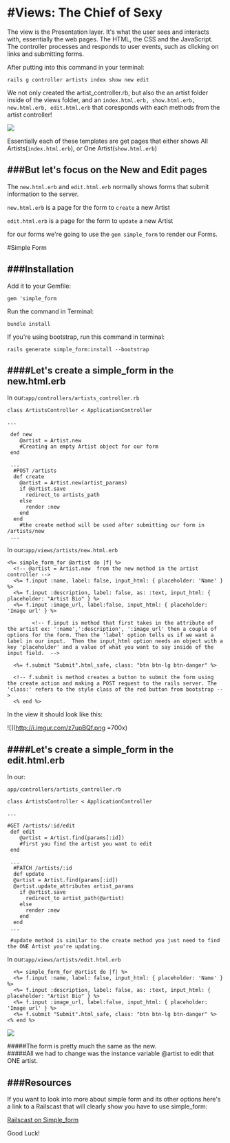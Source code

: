 #Views: The Chief of Sexy
=============================

The view is the Presentation layer. It's what the user sees and interacts with, essentially the web pages. The HTML, the CSS and the JavaScript. The controller processes and responds to user events, such as clicking on links and submitting forms.


After putting into this command in your terminal:

```
rails g controller artists index show new edit

```
We not only created the artist_controller.rb, but also the an artist folder inside of the views folder, and an `index.html.erb, show.html.erb, new.html.erb, edit.html.erb` that coresponds with each methods from the artist controller!

![](http://i.imgur.com/EHoJ3JO.png)


Essentially each of these templates are get pages that either shows All Artists(`index.html.erb`), or One Artist(`show.html.erb`)

###But let's focus on the New and Edit pages
-----------------------

The `new.html.erb` and `edit.html.erb` normally shows forms that submit information to the server.

`new.html.erb` is a page for the form to `create` a new Artist

`edit.html.erb` is a page for the form to `update` a new Artist

for our forms we're going to use the `gem simple_form` to render our Forms.

#Simple Form

###Installation
-------------------------
Add it to your Gemfile:

```
gem 'simple_form
```
Run the command in Terminal:

```
bundle install
```
If you're using bootstrap, run this command in terminal:

```
rails generate simple_form:install --bootstrap
```


####Let's create a simple_form in the new.html.erb
----------------------

In our:```app/controllers/artists_controller.rb```

```
class ArtistsController < ApplicationController

...

 def new
    @artist = Artist.new
  	#Creating an empty Artist object for our form
 end
  
 ...
  #POST /artists
  def create
    @artist = Artist.new(artist_params)
    if @artist.save
      redirect_to artists_path
    else
      render :new
    end
  end
    #the create method will be used after submitting our form in /artists/new
 ...

```

In our:```app/views/artists/new.html.erb```

    <%= simple_form_for @artist do |f| %>
      <!-- @artist = Artist.new  from the new method in the artist controller -->
      <%= f.input :name, label: false, input_html: { placeholder: 'Name' } %>
      <%= f.input :description, label: false, as: :text, input_html: { placeholder: "Artist Bio" } %>
      <%= f.input :image_url, label:false, input_html: { placeholder: 'Image url' } %>      
            
            <!-- f.input is method that first takes in the attribute of the artist ex: ':name',':description', ':image_url' then a couple of options for the form. Then the 'label' option tells us if we want a label in our input.  Then the input_html option needs an object with a key 'placeholder' and a value of what you want to say inside of the input field.  -->
            
      <%= f.submit "Submit".html_safe, class: "btn btn-lg btn-danger" %>
      
      <!-- f.submit is method creates a button to submit the form using the create action and making a POST request to the rails server. The 'class:' refers to the style class of the red button from bootstrap -->
      <% end %>

In the view it should look like this:

![](http://i.imgur.com/z7upBQf.png =700x)



####Let's create a simple_form in the edit.html.erb
----------------------

In our:

```
app/controllers/artists_controller.rb
```

```
class ArtistsController < ApplicationController

...

#GET /artists/:id/edit
 def edit
    @artist = Artist.find(params[:id])
    #first you find the artist you want to edit
 end
  
 ...
  #PATCH /artists/:id
  def update
  @artist = Artist.find(params[:id])
  @artist.update_attributes artist_params
    if @artist.save
      redirect_to artist_path(@artist)
    else
      render :new
    end
  end
 ...
 
 #update method is similar to the create method you just need to find the ONE Artist you're updating.

```


In our:```app/views/artists/edit.html.erb```

      <%= simple_form_for @artist do |f| %>
      <%= f.input :name, label: false, input_html: { placeholder: 'Name' } %>
      <%= f.input :description, label: false, as: :text, input_html: { placeholder: "Artist Bio" } %>
      <%= f.input :image_url, label:false, input_html: { placeholder: 'Image url' } %>
      <%= f.submit "Submit".html_safe, class: "btn btn-lg btn-danger" %>
    <% end %>
    

![](http://i.imgur.com/irUntg2.png)


#####The form is pretty much the same as the new.    
#####All we had to change was the instance variable @artist to edit that ONE artist.  


###Resources
--------------------

If you want to look into more about simple form and its other options here's a link to a Railscast that will clearly show you have to use simple_form:

[Railscast on Simple_form](http://railscasts.com/episodes/234-simple-form?autoplay=true)

Good Luck!
